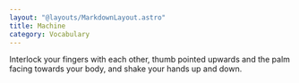 ```yaml
---
layout: "@layouts/MarkdownLayout.astro"
title: Machine
category: Vocabulary
---
```


Interlock your fingers with each other,
thumb pointed upwards and the palm facing towards your body,
and shake your hands up and down.
